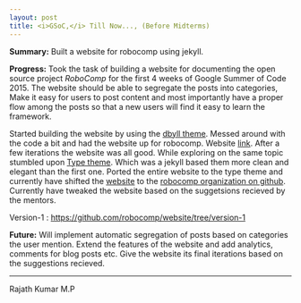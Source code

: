 ```yaml
---
layout: post
title: <i>GSoC,</i> Till Now..., (Before Midterms)
---
```


**Summary:** Built a website for robocomp using jekyll. 

**Progress:** Took the task of building a website for documenting the open source project _RoboComp_ for the first 4 weeks of Google Summer of Code 2015. The website should be able to segregate the posts into categories, Make it easy for users to post content and most importantly have a proper flow among the posts so that a new users will find it easy to learn the framework.

Started building the website by using the [dbyll theme](https://github.com/dbtek/dbyll). Messed around with the code a bit and had the website up for robocomp. Website [link](https://rajathkumar.github.io/robocomp). After a few iterations the website was all good. While exploring on the same topic stumbled upon [Type theme](https://rohanchandra.github.io/project/type/). Which was a jekyll based them more clean and elegant than the first one. Ported the entire website to the type theme and currently have shifted the [website](http://robocomp.github.io/website/) to the [robocomp organization on github](https://github.com/robocomp). Currently have tweaked the website based on the suggetsions recieved by the mentors.

Version-1 : https://github.com/robocomp/website/tree/version-1

**Future:** Will implement automatic segregation of posts based on categories the user mention. Extend the features of the website and add analytics, comments for blog posts etc. Give the website its final iterations based on the suggestions recieved.

------
Rajath Kumar M.P